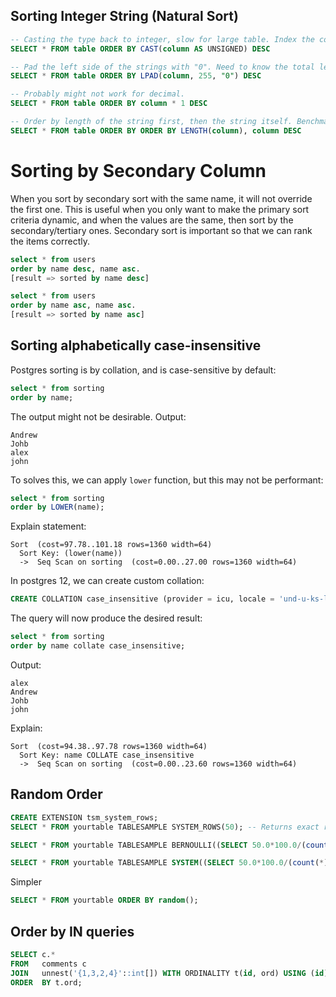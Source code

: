 ## Sorting Integer String (Natural Sort)

```sql
-- Casting the type back to integer, slow for large table. Index the column for better performance.
SELECT * FROM table ORDER BY CAST(column AS UNSIGNED) DESC

-- Pad the left side of the strings with "0". Need to know the total length of the string.
SELECT * FROM table ORDER BY LPAD(column, 255, "0") DESC

-- Probably might not work for decimal.
SELECT * FROM table ORDER BY column * 1 DESC

-- Order by length of the string first, then the string itself. Benchmark if this is the fastest.
SELECT * FROM table ORDER BY ORDER BY LENGTH(column), column DESC
```

# Sorting by Secondary Column

When you sort by secondary sort with the same name, it will not override the first one. This is useful when you only want to make the primary sort criteria dynamic, and when the values are the same, then sort by the secondary/tertiary ones. Secondary sort is important so that we can rank the items correctly. 

```sql
select * from users
order by name desc, name asc.
[result => sorted by name desc]

select * from users
order by name asc, name asc.
[result => sorted by name asc]
```


## Sorting alphabetically case-insensitive

Postgres sorting is by collation, and is case-sensitive by default:
```sql
select * from sorting 
order by name;
```

The output might not be desirable. Output:
```
Andrew
Johb
alex
john
```

To solves this, we can apply `lower` function, but this may not be performant:
```sql
select * from sorting 
order by LOWER(name);
```

Explain statement:
```
Sort  (cost=97.78..101.18 rows=1360 width=64)
  Sort Key: (lower(name))
  ->  Seq Scan on sorting  (cost=0.00..27.00 rows=1360 width=64)
```

In postgres 12, we can create custom collation:

```sql
CREATE COLLATION case_insensitive (provider = icu, locale = 'und-u-ks-level2', deterministic = false);
```

The query will now produce the desired result:
```sql
select * from sorting 
order by name collate case_insensitive;
```

Output:
```
alex
Andrew
Johb
john
```

Explain:

```
Sort  (cost=94.38..97.78 rows=1360 width=64)
  Sort Key: name COLLATE case_insensitive
  ->  Seq Scan on sorting  (cost=0.00..23.60 rows=1360 width=64)
```

## Random Order

```sql
CREATE EXTENSION tsm_system_rows;
SELECT * FROM yourtable TABLESAMPLE SYSTEM_ROWS(50); -- Returns exact result, but not really random.

SELECT * FROM yourtable TABLESAMPLE BERNOULLI((SELECT 50.0*100.0/(count(*))::numeric FROM yourtable)); -- Returns approximation ~50 items, but random.

SELECT * FROM yourtable TABLESAMPLE SYSTEM((SELECT 50.0*100.0/(count(*))::numeric FROM yourtable)); -- Supposed to be more performant than BERNOULLI, but doesn't return results at time.
```

Simpler
```sql
SELECT * FROM yourtable ORDER BY random();
```


## Order by IN queries

```sql
SELECT c.*
FROM   comments c
JOIN   unnest('{1,3,2,4}'::int[]) WITH ORDINALITY t(id, ord) USING (id)
ORDER  BY t.ord;
```
